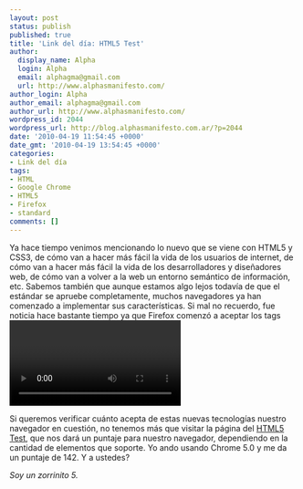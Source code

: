 ```yaml
---
layout: post
status: publish
published: true
title: 'Link del día: HTML5 Test'
author:
  display_name: Alpha
  login: Alpha
  email: alphagma@gmail.com
  url: http://www.alphasmanifesto.com/
author_login: Alpha
author_email: alphagma@gmail.com
author_url: http://www.alphasmanifesto.com/
wordpress_id: 2044
wordpress_url: http://blog.alphasmanifesto.com.ar/?p=2044
date: '2010-04-19 11:54:45 +0000'
date_gmt: '2010-04-19 13:54:45 +0000'
categories:
- Link del día
tags:
- HTML
- Google Chrome
- HTML5
- Firefox
- standard
comments: []
---
```


Ya hace tiempo venimos mencionando lo nuevo que se viene con HTML5 y CSS3, de cómo van a hacer más fácil la vida de los usuarios de internet, de cómo van a hacer más fácil la vida de los desarrolladores y diseñadores web, de cómo van a volver a la web un entorno semántico de información, etc. Sabemos también que aunque estamos algo lejos todavía de que el estándar se apruebe completamente, muchos navegadores ya han comenzado a implementar sus características. Si mal no recuerdo, fue noticia hace bastante tiempo ya que Firefox comenzó a aceptar los tags <video> de HTML5. (Aunque ya parece que cambió el standard y seguramente tengan que cambiar la implementación de Firefox.)

Si queremos verificar cuánto acepta de estas nuevas tecnologías nuestro navegador en cuestión, no tenemos más que visitar la página del <a href="http://www.html5test.com/">HTML5 Test</a>, que nos dará un puntaje para nuestro navegador, dependiendo en la cantidad de elementos que soporte. Yo ando usando Chrome 5.0 y me da un puntaje de 142. Y a ustedes?

_Soy un zorrinito 5._

